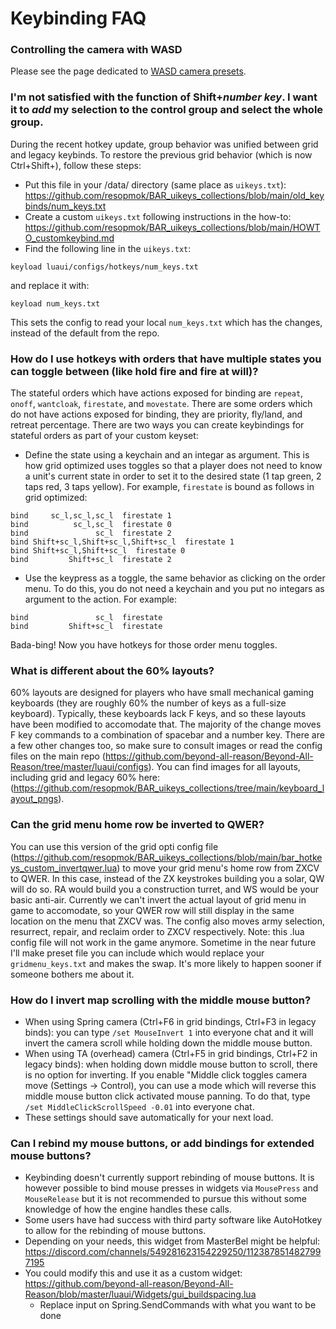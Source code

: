 # Keybinding FAQ

### Controlling the camera with WASD

Please see the page dedicated to [WASD camera presets](./custom_presets/wasd_camera_presets/).

### I'm not satisfied with the function of Shift+_number key_. I want it to _add_ my selection to the control group and select the whole group.

During the recent hotkey update, group behavior was unified between grid and legacy keybinds. To restore the previous grid behavior (which is now Ctrl+Shift+), follow these steps:
- Put this file in your /data/ directory (same place as `uikeys.txt`): https://github.com/resopmok/BAR_uikeys_collections/blob/main/old_keybinds/num_keys.txt
- Create a custom `uikeys.txt` following instructions in the how-to: https://github.com/resopmok/BAR_uikeys_collections/blob/main/HOWTO_customkeybind.md
- Find the following line in the `uikeys.txt`:
```
keyload luaui/configs/hotkeys/num_keys.txt
```
  and replace it with:
```
keyload num_keys.txt
```
This sets the config to read your local `num_keys.txt` which has the changes, instead of the default from the repo.

### How do I use hotkeys with orders that have multiple states you can toggle between (like hold fire and fire at will)?

The stateful orders which have actions exposed for binding are `repeat`, `onoff`, `wantcloak`, `firestate`, and `movestate`. There are some orders which do not have actions exposed for binding, they are priority, fly/land, and retreat percentage. There are two ways you can create keybindings for stateful orders as part of your custom keyset:
- Define the state using a keychain and an integar as argument. This is how grid optimized uses toggles so that a player does not need to know a unit's current state in order to set it to the desired state (1 tap green, 2 taps red, 3 taps yellow). For example, `firestate` is bound as follows in grid optimized:
```
bind     sc_l,sc_l,sc_l  firestate 1
bind          sc_l,sc_l  firestate 0
bind               sc_l  firestate 2
bind Shift+sc_l,Shift+sc_l,Shift+sc_l  firestate 1
bind Shift+sc_l,Shift+sc_l  firestate 0
bind         Shift+sc_l  firestate 2
```
- Use the keypress as a toggle, the same behavior as clicking on the order menu. To do this, you do not need a keychain and you put no integars as argument to the action. For example:
```
bind               sc_l  firestate
bind         Shift+sc_l  firestate
```
Bada-bing! Now you have hotkeys for those order menu toggles.

### What is different about the 60% layouts?

60% layouts are designed for players who have small mechanical gaming keyboards (they are roughly 60% the number of keys as a full-size keyboard). Typically, these keyboards lack F keys, and so these layouts have been modified to accomodate that. The majority of the change moves F key commands to a combination of spacebar and a number key. There are a few other changes too, so make sure to consult images or read the config files on the main repo (https://github.com/beyond-all-reason/Beyond-All-Reason/tree/master/luaui/configs). You can find images for all layouts, including grid and legacy 60% here: (https://github.com/resopmok/BAR_uikeys_collections/tree/main/keyboard_layout_pngs).

### Can the grid menu home row be inverted to QWER?

You can use this version of the grid opti config file (https://github.com/resopmok/BAR_uikeys_collections/blob/main/bar_hotkeys_custom_invertqwer.lua) to move your grid menu's home row from ZXCV to QWER. In this case, instead of the ZX keystrokes building you a solar, QW will do so. RA would build you a construction turret, and WS would be your basic anti-air. Currently we can't invert the actual layout of grid menu in game to accomodate, so your QWER row will still display in the same location on the menu that ZXCV was. The config also moves army selection, resurrect, repair, and reclaim order to ZXCV respectively.
Note: this .lua config file will not work in the game anymore. Sometime in the near future I'll make preset file you can include which would replace your `gridmenu_keys.txt` and makes the swap. It's more likely to happen sooner if someone bothers me about it.

### How do I invert map scrolling with the middle mouse button?

- When using Spring camera (Ctrl+F6 in grid bindings, Ctrl+F3 in legacy binds): you can type `/set MouseInvert 1` into everyone chat and it will invert the camera scroll while holding down the middle mouse button.
- When using TA (overhead) camera (Ctrl+F5 in grid bindings, Ctrl+F2 in legacy binds): when holding down middle mouse button to scroll, there is no option for inverting. If you enable "Middle click toggles camera move (Settings -> Control), you can use a mode which will reverse this middle mouse button click activated mouse panning. To do that, type `/set MiddleClickScrollSpeed -0.01` into everyone chat.
- These settings should save automatically for your next load.

### Can I rebind my mouse buttons, or add bindings for extended mouse buttons?

- Keybinding doesn't currently support rebinding of mouse buttons. It is however possible to bind mouse presses in widgets via `MousePress` and `MouseRelease` but it is not recommended to pursue this without some knowledge of how the engine handles these calls.
- Some users have had success with third party software like AutoHotkey to allow for the rebinding of mouse buttons.
- Depending on your needs, this widget from MasterBel might be helpful: https://discord.com/channels/549281623154229250/1123878514827997195
- You could modify this and use it as a custom widget: https://github.com/beyond-all-reason/Beyond-All-Reason/blob/master/luaui/Widgets/gui_buildspacing.lua
  - Replace input on Spring.SendCommands with what you want to be done
